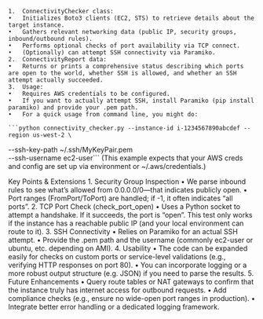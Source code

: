	1.	ConnectivityChecker class:
	•	Initializes Boto3 clients (EC2, STS) to retrieve details about the target instance.
	•	Gathers relevant networking data (public IP, security groups, inbound/outbound rules).
	•	Performs optional checks of port availability via TCP connect.
	•	(Optionally) can attempt SSH connectivity via Paramiko.
	2.	ConnectivityReport data:
	•	Returns or prints a comprehensive status describing which ports are open to the world, whether SSH is allowed, and whether an SSH attempt actually succeeded.
	3.	Usage:
	•	Requires AWS credentials to be configured.
	•	If you want to actually attempt SSH, install Paramiko (pip install paramiko) and provide your .pem path.
	•	For a quick usage from command line, you might do:

    ```python connectivity_checker.py --instance-id i-1234567890abcdef --region us-west-2 \
   --ssh-key-path ~/.ssh/MyKeyPair.pem \
   --ssh-username ec2-user```
   (This example expects that your AWS creds and config are set up via environment or ~/.aws/credentials.)

Key Points & Extensions
	1.	Security Group Inspection
	•	We parse inbound rules to see what’s allowed from 0.0.0.0/0—that indicates publicly open.
	•	Port ranges (FromPort/ToPort) are handled; if -1, it often indicates “all ports”.
	2.	TCP Port Check (check_port_open)
	•	Uses a Python socket to attempt a handshake. If it succeeds, the port is “open”. This test only works if the instance has a reachable public IP (and your local environment can route to it).
	3.	SSH Connectivity
	•	Relies on Paramiko for an actual SSH attempt.
	•	Provide the .pem path and the username (commonly ec2-user or ubuntu, etc. depending on AMI).
	4.	Usability
	•	The code can be expanded easily for checks on custom ports or service-level validations (e.g., verifying HTTP responses on port 80).
	•	You can incorporate logging or a more robust output structure (e.g. JSON) if you need to parse the results.
	5.	Future Enhancements
	•	Query route tables or NAT gateways to confirm that the instance truly has internet access for outbound requests.
	•	Add compliance checks (e.g., ensure no wide-open port ranges in production).
	•	Integrate better error handling or a dedicated logging framework.